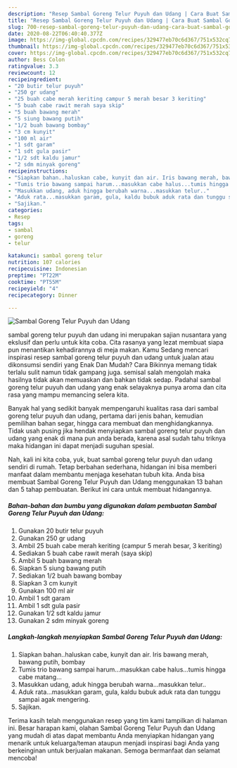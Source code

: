 ```yaml
---
description: "Resep Sambal Goreng Telur Puyuh dan Udang | Cara Buat Sambal Goreng Telur Puyuh dan Udang Yang Lezat Sekali"
title: "Resep Sambal Goreng Telur Puyuh dan Udang | Cara Buat Sambal Goreng Telur Puyuh dan Udang Yang Lezat Sekali"
slug: 700-resep-sambal-goreng-telur-puyuh-dan-udang-cara-buat-sambal-goreng-telur-puyuh-dan-udang-yang-lezat-sekali
date: 2020-08-22T06:40:40.377Z
image: https://img-global.cpcdn.com/recipes/329477eb70c6d367/751x532cq70/sambal-goreng-telur-puyuh-dan-udang-foto-resep-utama.jpg
thumbnail: https://img-global.cpcdn.com/recipes/329477eb70c6d367/751x532cq70/sambal-goreng-telur-puyuh-dan-udang-foto-resep-utama.jpg
cover: https://img-global.cpcdn.com/recipes/329477eb70c6d367/751x532cq70/sambal-goreng-telur-puyuh-dan-udang-foto-resep-utama.jpg
author: Bess Colon
ratingvalue: 3.3
reviewcount: 12
recipeingredient:
- "20 butir telur puyuh"
- "250 gr udang"
- "25 buah cabe merah keriting campur 5 merah besar 3 keriting"
- "5 buah cabe rawit merah saya skip"
- "5 buah bawang merah"
- "5 siung bawang putih"
- "1/2 buah bawang bombay"
- "3 cm kunyit"
- "100 ml air"
- "1 sdt garam"
- "1 sdt gula pasir"
- "1/2 sdt kaldu jamur"
- "2 sdm minyak goreng"
recipeinstructions:
- "Siapkan bahan..haluskan cabe, kunyit dan air. Iris bawang merah, bawang putih, bombay"
- "Tumis trio bawang sampai harum...masukkan cabe halus...tumis hingga cabe matang..."
- "Masukkan udang, aduk hingga berubah warna...masukkan telur.."
- "Aduk rata...masukkan garam, gula, kaldu bubuk aduk rata dan tunggu sampai agak mengering."
- "Sajikan."
categories:
- Resep
tags:
- sambal
- goreng
- telur

katakunci: sambal goreng telur 
nutrition: 107 calories
recipecuisine: Indonesian
preptime: "PT22M"
cooktime: "PT55M"
recipeyield: "4"
recipecategory: Dinner

---
```



![Sambal Goreng Telur Puyuh dan Udang](https://img-global.cpcdn.com/recipes/329477eb70c6d367/751x532cq70/sambal-goreng-telur-puyuh-dan-udang-foto-resep-utama.jpg)


sambal goreng telur puyuh dan udang ini merupakan sajian nusantara yang ekslusif dan perlu untuk kita coba. Cita rasanya yang lezat membuat siapa pun menantikan kehadirannya di meja makan.
Kamu Sedang mencari inspirasi resep sambal goreng telur puyuh dan udang untuk jualan atau dikonsumsi sendiri yang Enak Dan Mudah? Cara Bikinnya memang tidak terlalu sulit namun tidak gampang juga. semisal salah mengolah maka hasilnya tidak akan memuaskan dan bahkan tidak sedap. Padahal sambal goreng telur puyuh dan udang yang enak selayaknya punya aroma dan cita rasa yang mampu memancing selera kita.

Banyak hal yang sedikit banyak mempengaruhi kualitas rasa dari sambal goreng telur puyuh dan udang, pertama dari jenis bahan, kemudian pemilihan bahan segar, hingga cara membuat dan menghidangkannya. Tidak usah pusing jika hendak menyiapkan sambal goreng telur puyuh dan udang yang enak di mana pun anda berada, karena asal sudah tahu triknya maka hidangan ini dapat menjadi suguhan spesial.




Nah, kali ini kita coba, yuk, buat sambal goreng telur puyuh dan udang sendiri di rumah. Tetap berbahan sederhana, hidangan ini bisa memberi manfaat dalam membantu menjaga kesehatan tubuh kita. Anda bisa membuat Sambal Goreng Telur Puyuh dan Udang menggunakan 13 bahan dan 5 tahap pembuatan. Berikut ini cara untuk membuat hidangannya.

<!--inarticleads1-->

##### Bahan-bahan dan bumbu yang digunakan dalam pembuatan Sambal Goreng Telur Puyuh dan Udang:

1. Gunakan 20 butir telur puyuh
1. Gunakan 250 gr udang
1. Ambil 25 buah cabe merah keriting (campur 5 merah besar, 3 keriting)
1. Sediakan 5 buah cabe rawit merah (saya skip)
1. Ambil 5 buah bawang merah
1. Siapkan 5 siung bawang putih
1. Sediakan 1/2 buah bawang bombay
1. Siapkan 3 cm kunyit
1. Gunakan 100 ml air
1. Ambil 1 sdt garam
1. Ambil 1 sdt gula pasir
1. Gunakan 1/2 sdt kaldu jamur
1. Gunakan 2 sdm minyak goreng




<!--inarticleads2-->

##### Langkah-langkah menyiapkan Sambal Goreng Telur Puyuh dan Udang:

1. Siapkan bahan..haluskan cabe, kunyit dan air. Iris bawang merah, bawang putih, bombay
1. Tumis trio bawang sampai harum...masukkan cabe halus...tumis hingga cabe matang...
1. Masukkan udang, aduk hingga berubah warna...masukkan telur..
1. Aduk rata...masukkan garam, gula, kaldu bubuk aduk rata dan tunggu sampai agak mengering.
1. Sajikan.




Terima kasih telah menggunakan resep yang tim kami tampilkan di halaman ini. Besar harapan kami, olahan Sambal Goreng Telur Puyuh dan Udang yang mudah di atas dapat membantu Anda menyiapkan hidangan yang menarik untuk keluarga/teman ataupun menjadi inspirasi bagi Anda yang berkeinginan untuk berjualan makanan. Semoga bermanfaat dan selamat mencoba!
